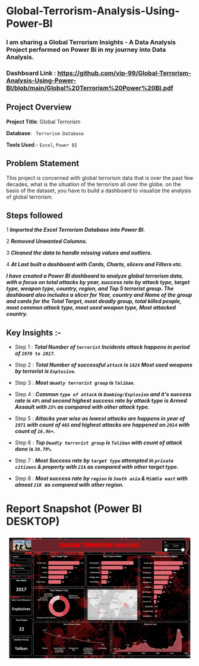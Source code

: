 # Global-Terrorism-Analysis-Using-Power-BI


### I am sharing a Global Terrorism Insights - A Data Analysis Project performed on Power Bi in my journey into Data Analysis.


### Dashboard Link : https://github.com/vip-99/Global-Terrorism-Analysis-Using-Power-BI/blob/main/Global%20Terrorism%20Power%20BI.pdf



## Project Overview

**Project Title**: Global Terrorism 

**Database**: ` Terrorism Database`

**Tools Used**:- ` Excel `, ` Power BI `




## Problem Statement
This project is concerned with global terrorism data that is over the past few decades, what is the situation of the terrorism all over the globe. on the basis of the dataset, you have to build a dashboard to visualize the analysis of global terrorism.




## Steps followed 
1 ***Imported the Excel Terrorism Database into Power BI.***

2 ***Removed Unwanted Columns.***

3 ***Cleaned the data to handle missing values and outliers.***

4 ***At Last built a dashboard with Cards, Charts, slicers and Filters etc.***



***I have created a Power BI dashboard to analyze global terrorism data, with a focus on total attacks by year, success rate by attack type, target type, weapon type, country, region, and Top 5 terrorist group. The dashboard also includes a slicer for Year, country and Name of the group and cards for the Total Target, most deadly group, total killed people, most common attack type, most used weapon type, Most attacked country.***






## Key Insights :-

- Step 1 : ***Total Number of `terrorist` Incidents attack happens in period of `1970 to 2017`.***


- Step 2 : ***Total Number of successful `attack` is `162k` Most used weapons by terrorist is `Explosive`.***


- Step 3 : ***Most `deadly terrorist group` is `Taliban`.***


- Step 4 : ***Common `type of attack` is `Bombing/Explosion` and it's success rate is `48%` and second highest success rate by attack type is Armed Assault with `25%` as compared with other attack type.***


- Step 5 : ***Attacks year wise as lowest attacks are happens in year of `1971` with count of `465` and highest attacks are happened on `2014` with count of `16.9k+`.***


- Step 6 : ***Top `Deadly terrorist group` is `Taliban` with count of attack done is `30.79%`.***


- Step 7 : ***Most Success rate by `target type` attempted in `private citizens` & property with `21k` as compared with other target type.***
  

- Step 8 : ***Most success rate by `region` is `South asia` & `Middle east` with almost `21K `as compared with other region.***












 
 # Report Snapshot (Power BI DESKTOP)

![Dashboard Upload](https://github.com/vip-99/Global-Terrorism-Analysis-Using-Power-BI/raw/main/Global%20Terrorism%20Power%20BI_page-0001.jpg)
